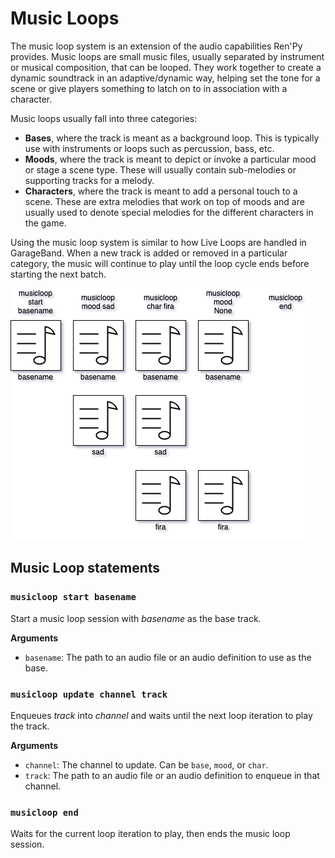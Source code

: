 # Music Loops

The music loop system is an extension of the audio capabilities Ren'Py provides. Music loops are small music files, usually separated by instrument or musical composition, that can be looped. They work together to create a dynamic soundtrack in an adaptive/dynamic way, helping set the tone for a scene or give players something to latch on to in association with a character.

Music loops usually fall into three categories:

- **Bases**, where the track is meant as a background loop. This is typically use with instruments or loops such as percussion, bass, etc.
- **Moods**, where the track is meant to depict or invoke a particular mood or stage a scene type. These will usually contain sub-melodies or supporting tracks for a melody.
- **Characters**, where the track is meant to add a personal touch to a scene. These are extra melodies that work on top of moods and are usually used to denote special melodies for the different characters in the game.

Using the music loop system is similar to how Live Loops are handled in GarageBand. When a new track is added or removed in a particular category, the music will continue to play until the loop cycle ends before starting the next batch.

![Music loop system](img_mloop.png)

## Music Loop statements

### `musicloop start basename`

Start a music loop session with _basename_ as the base track.

**Arguments**

- `basename`: The path to an audio file or an audio definition to use as the base.

### `musicloop update channel track`

Enqueues _track_ into _channel_ and waits until the next loop iteration to play the track.

**Arguments**

- `channel`: The channel to update. Can be `base`, `mood`, or `char`.
- `track`: The path to an audio file or an audio definition to enqueue in that channel.

### `musicloop end`

Waits for the current loop iteration to play, then ends the music loop session.
